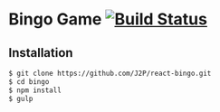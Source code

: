 # Bingo Game [![Build Status](https://travis-ci.org/J2P/react-bingo.svg?branch=master)](https://travis-ci.org/J2P/react-bingo)

## Installation

``` bash
$ git clone https://github.com/J2P/react-bingo.git
$ cd bingo
$ npm install
$ gulp
```
